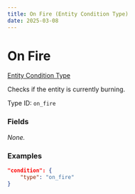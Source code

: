```yaml
---
title: On Fire (Entity Condition Type)
date: 2025-03-08
---
```


# On Fire

[Entity Condition Type](../entity_condition_types.md)

Checks if the entity is currently burning.

Type ID: `on_fire`


### Fields

_None._


### Examples

```json
"condition": {
    "type": "on_fire"
}
```
